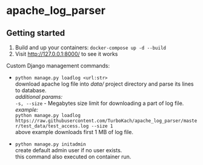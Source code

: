 # apache_log_parser

## Getting started
1. Build and up your containers: `docker-compose up -d --build`  
2. Visit http://127.0.0.1:8000/ to see it works


Custom Django management commands:
 - `python manage.py loadlog <url:str>`  
 download apache log file into *data/* project directory and parse its lines to database.  
 *additional params:*  
 `-s, --size` - Megabytes size limit for downloading a part of log file.  
 *example:*  
 `python manage.py loadlog https://raw.githubusercontent.com/TurboKach/apache_log_parser/master/test_data/test_access.log --size 1`  
 above example downloads first 1 MB of log file.
 
 - `python manage.py initadmin`  
 create default admin user if no user exists.  
 this command also executed on container run.
